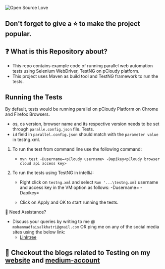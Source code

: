 ![Open Source Love](https://badges.frapsoft.com/os/v1/open-source.svg?v=103)

## Don't forget to give a :star: to make the project popular.

## :question: What is this Repository about?

- This repo contains example code of running parallel web automation tests using Selenium WebDriver, TestNG on
  pCloudy platform.
- This project uses Maven as build tool and TestNG framework to run the tests.

## Running the Tests

By default, tests would be running parallel on pCloudy Platform on Chrome and Firefox  Browsers.

- os, os version, browser name and its respective version needs to be set through `paralle.config.json` file.
Tests.
- `id` field in `parallel.config.json` should match with the `parameter value` in testng.xml.

1. To run the test from command line use the following command:

    - `mvn test -Dusername=<pCloudy username> -Dapikey<pCloudy browser cloud api access key>`

2. To run the tests using TestNG in intelliJ:

    - Right click on `testng.xml` and select `Run '...\testng.xml`
      username and access key in the VM option as follows:
      -Dusername=<pCloudy username>
      -Dapikey=<pCloudy browser cloud api access key>

    - Click on Apply and OK to start running the tests.

🧬 Need Assistance?

- Discuss your queries by writing to me @ `mohammadfaisalkhatri@gmail.com`
  OR ping me on any of the social media sites using the below link:
    - [Linktree][linktree]

## :thought_balloon: Checkout the blogs related to Testing on my [website][] and [medium-account][medium]

[linktree]: https://linktr.ee/faisalkhatri

[website]: https://mfaisalkhatri.github.io

[medium]: https://medium.com/@iamfaisalkhatri